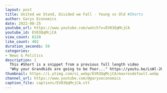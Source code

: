 ```yaml
---
layout: post
title: United we Stand, Divided we Fall - Young vs Old #Shorts
author: Garys Economics
date: 2022-08-25
youtube_url: https://www.youtube.com/watch?v=EV03QqMcjCA
youtube_id: EV03QqMcjCA
view_count: 6228
like_count: 402
duration_seconds: 59
categories:
- News & Politics
description: |
  This #Short is a snippet from a previous full length video 
  "Why your Grandkids are going to be Poor..." https://youtu.be/LsWl-2UdgQk
thumbnail: https://i.ytimg.com/vi_webp/EV03QqMcjCA/maxresdefault.webp
channel_url: https://www.youtube.com/@garyseconomics
caption_file: captions/EV03QqMcjCA.vtt
---
```

